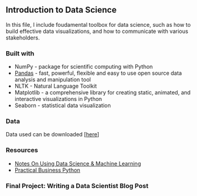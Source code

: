 ## Introduction to Data Science

In this file, I include foudamental toolbox for data science, such as how to build effective data visualizations, and how to communicate with various stakeholders.

### Built with

- NumPy - package for scientific computing with Python
- [Pandas](https://pandas.pydata.org/pandas-docs/stable/index.html) - fast, powerful, flexible and easy to use open source data analysis and manipulation tool
- NLTK - Natural Language Toolkit
- Matplotlib - a comprehensive library for creating static, animated, and interactive visualizations in Python
- Seaborn - statistical data visualization

### Data 
Data used can be downloaded [[here](https://drive.google.com/drive/folders/1r6m-_mJodLqhQL1LbLrfsdGd6YCjJCGS?usp=sharing)]

### Resources
- [Notes On Using Data Science & Machine Learning](https://chrisalbon.com/)
- [Practical Business Python](https://pbpython.com/categorical-encoding.html)

### Final Project: Writing a Data Scientist Blog Post
